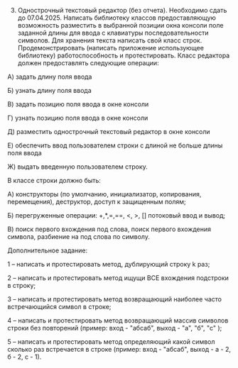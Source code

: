 3. Однострочный текстовый редактор (без отчета). Необходимо сдать до 07.04.2025. Написать библиотеку классов предоставляющую возможность разместить в выбранной позиции окна консоли поле заданной длины для ввода с клавиатуры последовательности символов. Для хранения текста написать свой класс строк. Продемонстрировать (написать приложение использующее библиотеку) работоспособность и протестировать. Класс редактора должен предоставлять следующие операции:

А) задать длину поля ввода

Б) узнать длину поля ввода

В) задать позицию поля ввода в окне консоли

Г) узнать позицию поля ввода в окне консоли

Д) разместить однострочный текстовый редактор в окне консоли

Е) обеспечить ввод пользователем строки с длиной не больше длины поля ввода

Ж) выдать введенную пользователем строку.

В классе строки должно быть:

А) конструкторы (по умолчанию, инициализатор, копирования, перемещения), деструктор, доступ к защищенным полям;

Б) перегруженные операции: +,*,=,==, <, >, [] потоковый ввод и вывод;

В) поиск первого вхождения под слова, поиск первого вхождения символа, разбиение на под слова по символу.

Дополнительное задание:

1 – написать и протестировать метод, дублирующий строку k раз;

2 – написать и протестировать метод ищущи ВСЕ вхождения подстроки в строку;

3 – написать и протестировать метод возвращающий наиболее часто встречающийся символ в строке;

4 – написать и протестировать метод возвращающий массив символов строки без повторений (пример: вход - "абсаб", выход - "а", "б", "с" );

5 – написать и протестировать метод определяющий какой символ сколько раз встречается в строке (пример: вход - "абсаб", выход - а - 2, б - 2, с - 1).
